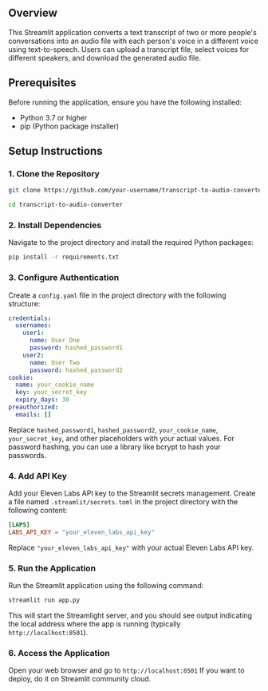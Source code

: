 ## Overview

This Streamlit application converts a text transcript of two or more people's conversations into 
an audio file with each person's voice in a different voice using text-to-speech. Users can upload 
a transcript file, select voices for different speakers, and download the generated audio file.

## Prerequisites
Before running the application, ensure you have the following installed:
* Python 3.7 or higher
* pip (Python package installer)

## Setup Instructions

### 1. Clone the Repository
```bash
git clone https://github.com/your-username/transcript-to-audio-converter.git
```
```bash
cd transcript-to-audio-converter
```

### 2. Install Dependencies
Navigate to the project directory and install the required Python packages:
```bash
pip install -r requirements.txt
```

### 3. Configure Authentication
Create a `config.yaml` file in the project directory with the following structure:
```yml
credentials:
  usernames:
    user1:
      name: User One
      password: hashed_password1
    user2:
      name: User Two
      password: hashed_password2
cookie:
  name: your_cookie_name
  key: your_secret_key
  expiry_days: 30
preauthorized:
  emails: []
```
Replace `hashed_password1`, `hashed_password2`, `your_cookie_name`, `your_secret_key`, and other 
placeholders with your actual values. For password hashing, you can use a library like bcrypt to 
hash your passwords.

### 4. Add API Key
Add your Eleven Labs API key to the Streamlit secrets management. Create a file named 
`.streamlit/secrets.toml` in the project directory with the following content:
```toml
[LAPS]
LABS_API_KEY = "your_eleven_labs_api_key"
```
Replace `"your_eleven_labs_api_key"` with your actual Eleven Labs API key.

### 5. Run the Application
Run the Streamlit application using the following command:
```bash
streamlit run app.py
```
This will start the Streamlight server, and you should see output indicating the local address where 
the app is running (typically `http://localhost:8501`).

### 6. Access the Application
Open your web browser and go to `http://localhost:8501`
If you want to deploy, do it on Streamlit community cloud.
